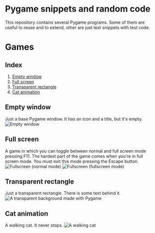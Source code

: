 # Pygame snippets and random code
This repository contains several Pygame programs. Some of them are useful to reuse and to extend, other are just text snippets with test code.
# Games
## Index
1. [Empty window](#empty-window)
2. [Full screen](#full-screen)
3. [Transparent rectangle](#transparent-rectangle)
4. [Cat animation](#cat-animation)

## Empty window
Just a base Pygame window. It has an icon and a title, but it's empty.
![Empty window](https://notabug.org/jorgesumle/pygame_stuff/src/master/snapshots/empty_window.png)
## Full screen
A game in which you can toggle between normal and full screen mode pressing F11. The hardest part of the game comes when you're in full screen mode. You must exit this mode pressing the Escape button.
![Fullscreen (normal mode)](https://notabug.org/jorgesumle/pygame_stuff/src/master/snapshots/full_screen-%28normal_mode%29.png)
![Fullscreen (fullscreen mode)](https://notabug.org/jorgesumle/pygame_stuff/src/master/snapshots/full_screen-%28full_screen_%20mode%29.png)
## Transparent rectangle
Just a transparent rectangle. There is some text behind it.
![A transparent background made with Pygame](https://notabug.org/jorgesumle/pygame_stuff/src/master/snapshots/transparent_rectangle.png)
## Cat animation
A walking cat. It never stops.
![A walking cat](https://notabug.org/jorgesumle/pygame_stuff/src/master/snapshots/cat_animation.gif)
